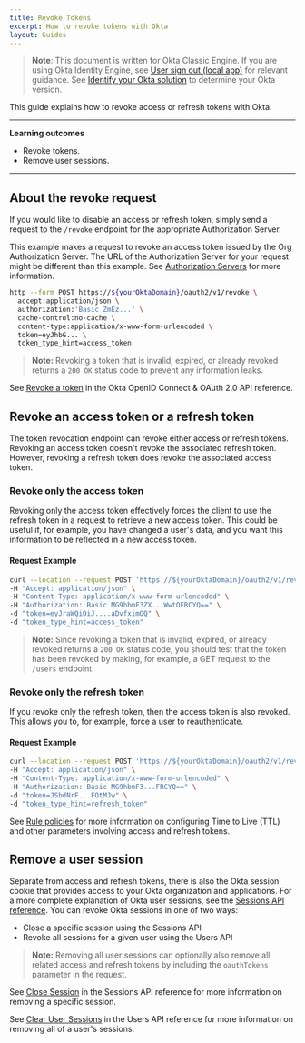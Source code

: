 ```yaml
---
title: Revoke Tokens
excerpt: How to revoke tokens with Okta
layout: Guides
---
```


> **Note**: This document is written for Okta Classic Engine. If you are using Okta Identity Engine, see [User sign out (local app)](/docs/guides/oie-embedded-sdk-use-case-basic-sign-out/-/main/) for relevant guidance. See [Identify your Okta solution](https://help.okta.com/oie/en-us/Content/Topics/identity-engine/oie-verify-version.htm) to determine your Okta version.

This guide explains how to revoke access or refresh tokens with Okta.

---

**Learning outcomes**

* Revoke tokens.
* Remove user sessions.

---

## About the revoke request

If you would like to disable an access or refresh token, simply send a request to the `/revoke` endpoint for the appropriate Authorization Server.

This example makes a request to revoke an access token issued by the Org Authorization Server. The URL of the Authorization Server for your request might be different than this example. See [Authorization Servers](/docs/concepts/auth-servers/#available-authorization-server-types) for more information.

```bash
http --form POST https://${yourOktaDomain}/oauth2/v1/revoke \
  accept:application/json \
  authorization:'Basic ZmEz...' \
  cache-control:no-cache \
  content-type:application/x-www-form-urlencoded \
  token=eyJhbG... \
  token_type_hint=access_token
```

> **Note:** Revoking a token that is invalid, expired, or already revoked returns a `200 OK` status code to prevent any information leaks.

See [Revoke a token](/docs/reference/api/oidc/#revoke) in the Okta OpenID Connect & OAuth 2.0 API reference.

## Revoke an access token or a refresh token

The token revocation endpoint can revoke either access or refresh tokens. Revoking an access token doesn't revoke the associated refresh token. However, revoking a refresh token does revoke the associated access token.

### Revoke only the access token

Revoking only the access token effectively forces the client to use the refresh token in a request to retrieve a new access token. This could be useful if, for example, you have changed a user's data, and you want this information to be reflected in a new access token.

#### Request Example

```bash
curl --location --request POST 'https://${yourOktaDomain}/oauth2/v1/revoke' \
-H "Accept: application/json" \
-H "Content-Type: application/x-www-form-urlencoded" \
-H "Authorization: Basic MG9hbmF3ZX...WwtOFRCYQ==" \
-d "token=eyJraWQiOiJ....aDvfximOQ" \
-d "token_type_hint=access_token"
```

> **Note:** Since revoking a token that is invalid, expired, or already revoked returns a `200 OK` status code, you should test that the token has been revoked by making, for example, a GET request to the `/users` endpoint.

### Revoke only the refresh token

If you revoke only the refresh token, then the access token is also revoked. This allows you to, for example, force a user to reauthenticate.

#### Request Example

```bash
curl --location --request POST 'https://${yourOktaDomain}/oauth2/v1/revoke' \
-H "Accept: application/json" \
-H "Content-Type: application/x-www-form-urlencoded" \
-H "Authorization: Basic MG9hbmF3...FRCYQ==" \
-d "token=JSbdNrF...FOtMJw" \
-d "token_type_hint=refresh_token"
```

See [Rule policies](/docs/reference/api/authorization-servers/#rule-properties) for more information on configuring Time to Live (TTL) and other parameters involving access and refresh tokens.

## Remove a user session

Separate from access and refresh tokens, there is also the Okta session cookie that provides access to your Okta organization and applications. For a more complete explanation of Okta user sessions, see the [Sessions API reference](/docs/reference/api/sessions/). You can revoke Okta sessions in one of two ways:

* Close a specific session using the Sessions API
* Revoke all sessions for a given user using the Users API

> **Note:** Removing all user sessions can optionally also remove all related access and refresh tokens by including the `oauthTokens` parameter in the request.

See [Close Session](/docs/reference/api/sessions/#close-session) in the Sessions API reference for more information on removing a specific session.

See [Clear User Sessions](/docs/reference/api/users/#clear-user-sessions) in the Users API reference for more information on removing all of a user's sessions.
